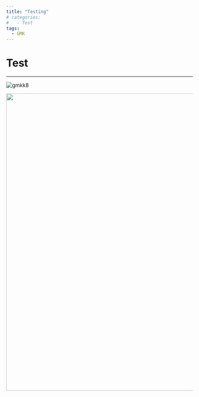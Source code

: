 ```yaml
---
title: "Testing"
# categories:
#   - Test
tags:
  - GMK
---
```


# Test 
___

![gmkk8]({{site.url}}/images/O1002221.jpg)

<img src="{{site.url}}/images/O1002221.jpg" width="800"><br>